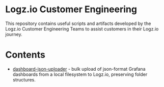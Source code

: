 # Logz.io Customer Engineering
This repository contains useful scripts and artifacts developed by the Logz.io Customer Engineering Teams to assist customers in their Logz.io journey.

# Contents
* [dashboard-json-uploader](dashboard-json-uploader/README.md) - bulk upload of json-format Grafana dashboards from a local filesystem to Logz.io, preserving folder structures.